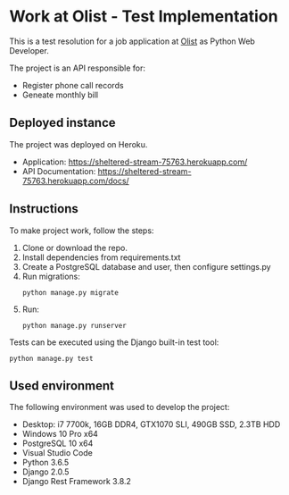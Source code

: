 # Work at Olist - Test Implementation

This is a test resolution for a job application at [Olist](https://olist.com/) as Python Web Developer.

The project is an API responsible for:
- Register phone call records
- Geneate monthly bill

## Deployed instance
The project was deployed on Heroku.
- Application: https://sheltered-stream-75763.herokuapp.com/
- API Documentation: https://sheltered-stream-75763.herokuapp.com/docs/

## Instructions
To make project work, follow the steps:
1. Clone or download the repo.
2. Install dependencies from requirements.txt
3. Create a PostgreSQL database and user, then configure settings.py
4. Run migrations:
   ```
   python manage.py migrate
   ```
5. Run:
   ```
   python manage.py runserver
   ```

Tests can be executed using the Django built-in test tool:
```
python manage.py test
```

## Used environment

The following environment was used to develop the project:
- Desktop: i7 7700k, 16GB DDR4, GTX1070 SLI, 490GB SSD, 2.3TB HDD
- Windows 10 Pro x64
- PostgreSQL 10 x64
- Visual Studio Code
- Python 3.6.5
- Django 2.0.5
- Django Rest Framework 3.8.2
